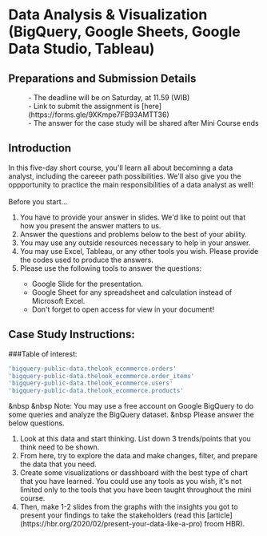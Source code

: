 # Data Analysis & Visualization (BigQuery, Google Sheets, Google Data Studio, Tableau)

## Preparations and Submission Details
<dl>
  <dd>- The deadline will be on Saturday, at 11.59 (WIB)</dd>
  <dd>- Link to submit the assignment is [here](https://forms.gle/9XKmpe7FB93AMTT36)</dd>
  <dd>- The answer for the case study will be shared after Mini Course ends</dd>
</dl>

## Introduction
In this five-day short course, you'll learn all about becominng a data analyst, including the careeer path possibilities. We'll also give you the oppportunity to practice the main responsibilities of a data analyst as well!
<br></br>
Before you start...
<ol>
  <li>You have to provide your answer in slides. We'd like to point out that how you present the answer matters to us.</li>
  <li>Answer the questions and problems below to the best of your ability.</li>
  <li>You may use any outside resources necessary to help in your answer.</li>
  <li>You may use Excel, Tableau, or any other tools you wish. Please provide the codes used to produce the answers.</li>
  <li>Please use the following tools to answer the questions:</li>
    <ul>
      <li>Google Slide for the presentation.</li>
      <li>Google Sheet for any spreadsheet and calculation instead of Microsoft Excel.</li>
      <li>Don't forget to open access for view in your document!</li>
    </ul>
</ol>

## Case Study Instructions:
###Table of interest:
```bash
'bigquery-public-data.thelook_ecommerce.orders'
'bigquery-public-data.thelook_ecommerce.order_items'
'bigquery-public-data.thelook_ecommerce.users'
'bigquery-public-data.thelook_ecommerce.products'
```
&nbsp
&nbsp
Note: You may use a free account on Google BigQuery to do some queries and analyze the BigQuery dataset.
&nbsp
Please answer the below questions.
<ol>
  <li>Look at this data and start thinking. List down 3 trends/points that you think need to be shown.</li>
  <li>From here, try to explore the data and make changes, filter, and prepare the data that you need.</li>
  <li>Create some visualizations or dasshboard with the best type of chart that you have learned. You could use any tools as you wish, it's not limited only to the tools that you have been taught throughout the mini course.</li>
  <li>Then, make 1-2 slides from the graphs with the insights you got to present your findings to take the stakeholders (read this [article](https://hbr.org/2020/02/present-your-data-like-a-pro) froom HBR).</li>
</ol>
